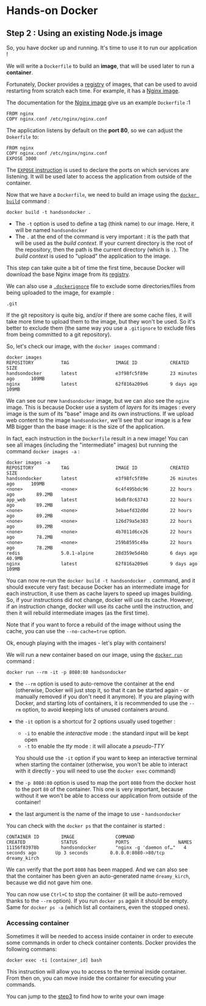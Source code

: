# Hands-on Docker

## Step 2 : Using an existing Node.js image

So, you have docker up and running. It's time to use it to run our application !

We will write a `Dockerfile` to build an **image**, that will be used later to run a **container**.

Fortunately, Docker provides a [registry](https://registry.hub.docker.com/) of images, that can be used to avoid restarting from scratch each time. For example, it has a [Nginx image](https://registry.hub.docker.com/_/nginx/).

The documentation for the [Nginx image](https://registry.hub.docker.com/_/nginx/) give us an example `Dockerfile` :1

```
FROM nginx
COPY nginx.conf /etc/nginx/nginx.conf
```

The application listens by default on the **port 80**, so we can adjust the `Dokerfile` to:

```
FROM nginx
COPY nginx.conf /etc/nginx/nginx.conf
EXPOSE 3000
```

The [`EXPOSE` instruction](https://docs.docker.com/reference/builder/#expose) is used to declare the ports on which services are listening. It will be used later to access the application from outside of the container.

Now that we have a `Dockerfile`, we need to build an image using the [`docker build`](https://docs.docker.com/reference/commandline/cli/#build) command :

```
docker build -t handsondocker .
```

* The `-t` option is used to define a tag (think name) to our image. Here, it will be named `handsondocker`
* The `.` at the end of the command is very important : it is the path that will be used as the *build context*. If your current directory is the root of the repository, then the path is the current directory (which is `.`). The *build context* is used to "upload" the application to the image.

This step can take quite a bit of time the first time, because Docker will download the base Nginx image from its [registry](https://registry.hub.docker.com/).

We can also use a [`.dockerignore`](https://docs.docker.com/reference/builder/#the-dockerignore-file) file to exclude some directories/files from being uploaded to the image, for example :

```
.git
```

If the git repository is quite big, and/or if there are some cache files, it will take more time to upload them to the image, but they won't be used. So it's better to exclude them (the same way you use a `.gitignore` to exclude files from being committed to a git repository).

So, let's check our image, with the `docker images` command :

```
docker images
REPOSITORY          TAG                 IMAGE ID            CREATED             SIZE
handsondocker       latest              e3f98fc5f89e        23 minutes ago      109MB
nginx               latest              62f816a209e6        9 days ago          109MB
```

We can see our new `handsondocker` image, but we can also see the `nginx` image. This is because Docker use a system of *layers* for its images : every image is the sum of its "base" image and its own instructions.
If we upload web content to the image `handsondocker`, we'll see that our image is a few MB bigger than the base image: it is the size of the application.

In fact, each instruction in the `Dockerfile` result in a new image! You can see all images (including the "intermediate" images) but running the command `docker images -a` :

```
docker images -a
REPOSITORY          TAG                 IMAGE ID            CREATED             SIZE
handsondocker       latest              e3f98fc5f89e        26 minutes ago      109MB
<none>              <none>              6c4f495bdc96        22 hours ago        89.2MB
app_web             latest              b6dbf8c63743        22 hours ago        89.2MB
<none>              <none>              3ebaefd32d0d        22 hours ago        89.2MB
<none>              <none>              126d79a5e383        22 hours ago        89.2MB
<none>              <none>              4b7011d6ce26        22 hours ago        78.2MB
<none>              <none>              259b8595c49a        22 hours ago        78.2MB
redis               5.0.1-alpine        28d359e5d4bb        6 days ago          40.9MB
nginx               latest              62f816a209e6        9 days ago          109MB
```

You can now re-run the `docker build -t handsondocker .` command, and it should execute very fast: because Docker has an intermediate image for each instruction, it use them as cache layers to speed up images building. So, if your instructions did not change, docker will use its cache. However, if an instruction change, docker will use its cache until the instruction, and then it will rebuild intermediate images (as the first time).

Note that if you want to force a rebuild of the image without using the cache, you can use the `--no-cache=true` option.

Ok, enough playing with the images - let's play with containers!

We will run a new container based on our image, using the [`docker run`](https://docs.docker.com/reference/commandline/cli/#run) command :

```
docker run --rm -it -p 8080:80 handsondocker
```

* the `--rm` option is used to auto-remove the container at the end (otherwise, Docker will just stop it, so that it can be started again - or manually removed if you don't need it anymore). If you are playing with Docker, and starting lots of containers, it is recommended to use the `--rm` option, to avoid keeping lots of unused containers around.
* the `-it` option is a shortcut for 2 options usually used together :
  * `-i` to enable the *interactive* mode : the standard input will be kept open
  * `-t` to enable the *tty* mode : it will allocate a *pseudo-TTY*

  You should use the `-it` option if you want to keep an interactive terminal when starting the container (otherwise, you won't be able to interact with it directly - you will need to use the `docker exec` command)
* the `-p 8080:80` option is used to map the port `8080` from the docker host to the port `80` of the container. This one is very important, because without it we won't be able to access our application from outside of the container!
* the last argument is the name of the image to use - `handsondocker`

You can check with the `docker ps` that the container is started :

```
CONTAINER ID        IMAGE               COMMAND                  CREATED             STATUS              PORTS                  NAMES
11156f83978b        handsondocker       "nginx -g 'daemon of…"   4 seconds ago       Up 3 seconds        0.0.0.0:8080->80/tcp   dreamy_kirch
```

We can verify that the port `8080` has been mapped. And we can also see that the container has been given an auto-generated name `dreamy_kirch`, because we did not gave him one.

You can now use `Ctrl+C` to stop the container (it will be auto-removed thanks to the `--rm` option). If you run `docker ps` again it should be empty. Same for `docker ps -a` (which list all containers, even the stopped ones).

### Accessing container

Sometimes it will be needed to access inside container in order to execute some commands in order to check container contents. Docker provides the following commans:

```
docker exec -ti [container_id] bash
```

This instruction will allow you to access to the terminal inside container. From then on, you can move inside the container for executing your commands.


You can jump to the [step3](https://github.com/peppelin/hands-on-docker/tree/step3#readme) to find how to write your own image

